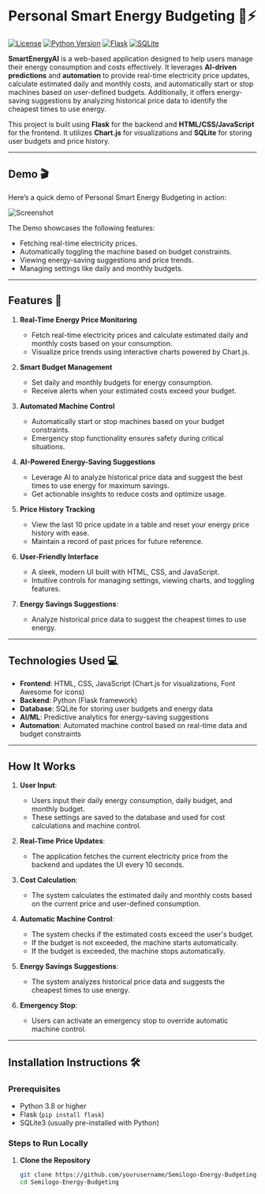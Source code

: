 # Personal Smart Energy Budgeting 🌱⚡

[![License](https://img.shields.io/badge/license-MIT-green)](LICENSE) [![Python Version](https://img.shields.io/badge/python-3.8%2B-blue)](https://www.python.org/) [![Flask](https://img.shields.io/badge/Flask-2.x-orange)](https://flask.palletsprojects.com/) [![SQLite](https://img.shields.io/badge/SQLite-3.x-yellow)](https://www.sqlite.org/index.html)

**SmartEnergyAI** is a web-based application designed to help users manage their energy consumption and costs effectively. It leverages **AI-driven predictions** and **automation** to provide real-time electricity price updates, calculate estimated daily and monthly costs, and automatically start or stop machines based on user-defined budgets. Additionally, it offers energy-saving suggestions by analyzing historical price data to identify the cheapest times to use energy.

This project is built using **Flask** for the backend and **HTML/CSS/JavaScript** for the frontend. It utilizes **Chart.js** for visualizations and **SQLite** for storing user budgets and price history.

---

## Demo 🎬

Here’s a quick demo of  Personal Smart Energy Budgeting  in action:

![Screenshot](Energy_Budget_Management_Prediction2.gif)

The Demo showcases the following features:
- Fetching real-time electricity prices.
- Automatically toggling the machine based on budget constraints.
- Viewing energy-saving suggestions and price trends.
- Managing settings like daily and monthly budgets.

---

## Features 🚀

1. **Real-Time Energy Price Monitoring**
   - Fetch real-time electricity prices and calculate estimated daily and monthly costs based on your consumption.
   - Visualize price trends using interactive charts powered by Chart.js.

2. **Smart Budget Management**
   - Set daily and monthly budgets for energy consumption.
   - Receive alerts when your estimated costs exceed your budget.

3. **Automated Machine Control**
   - Automatically start or stop machines based on your budget constraints.
   - Emergency stop functionality ensures safety during critical situations.

4. **AI-Powered Energy-Saving Suggestions**
   - Leverage AI to analyze historical price data and suggest the best times to use energy for maximum savings.
   - Get actionable insights to reduce costs and optimize usage.

5. **Price History Tracking**
   - View the last 10 price update in a table and reset your energy price history with ease.
   - Maintain a record of past prices for future reference.

6. **User-Friendly Interface**
   - A sleek, modern UI built with HTML, CSS, and JavaScript.
   - Intuitive controls for managing settings, viewing charts, and toggling features.
     
7. **Energy Savings Suggestions**:
   - Analyze historical price data to suggest the cheapest times to use energy.

---

## Technologies Used 💻

- **Frontend**: HTML, CSS, JavaScript (Chart.js for visualizations, Font Awesome for icons)
- **Backend**: Python (Flask framework)
- **Database**: SQLite for storing user budgets and energy data
- **AI/ML**: Predictive analytics for energy-saving suggestions
- **Automation**: Automated machine control based on real-time data and budget constraints

---
## How It Works

1. **User Input**:
   - Users input their daily energy consumption, daily budget, and monthly budget.
   - These settings are saved to the database and used for cost calculations and machine control.

2. **Real-Time Price Updates**:
   - The application fetches the current electricity price from the backend and updates the UI every 10 seconds.

3. **Cost Calculation**:
   - The system calculates the estimated daily and monthly costs based on the current price and user-defined consumption.

4. **Automatic Machine Control**:
   - The system checks if the estimated costs exceed the user's budget.
   - If the budget is not exceeded, the machine starts automatically.
   - If the budget is exceeded, the machine stops automatically.

5. **Energy Savings Suggestions**:
   - The system analyzes historical price data and suggests the cheapest times to use energy.

6. **Emergency Stop**:
   - Users can activate an emergency stop to override automatic machine control.

---

## Installation Instructions 🛠️

### Prerequisites
- Python 3.8 or higher
- Flask (`pip install flask`)
- SQLite3 (usually pre-installed with Python)

### Steps to Run Locally

1. **Clone the Repository**
   ```bash
   git clone https://github.com/yourusername/Semilogo-Energy-Budgeting.git
   cd Semilogo-Energy-Budgeting
